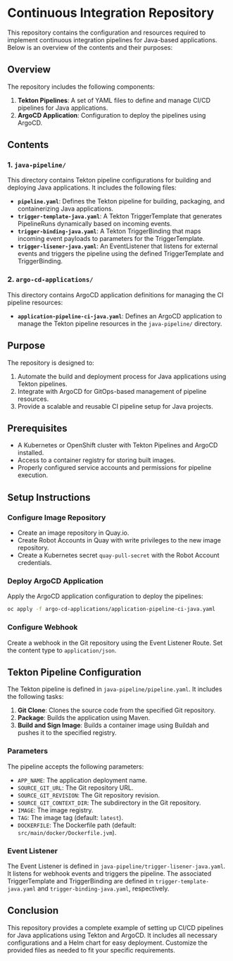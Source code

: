 # Continuous Integration Repository

This repository contains the configuration and resources required to implement continuous integration pipelines for Java-based applications. Below is an overview of the contents and their purposes:

## Overview

The repository includes the following components:

1. **Tekton Pipelines**: A set of YAML files to define and manage CI/CD pipelines for Java applications.
2. **ArgoCD Application**: Configuration to deploy the pipelines using ArgoCD.

## Contents

### 1. `java-pipeline/`
This directory contains Tekton pipeline configurations for building and deploying Java applications. It includes the following files:

- **`pipeline.yaml`**: Defines the Tekton pipeline for building, packaging, and containerizing Java applications.
- **`trigger-template-java.yaml`**: A Tekton TriggerTemplate that generates PipelineRuns dynamically based on incoming events.
- **`trigger-binding-java.yaml`**: A Tekton TriggerBinding that maps incoming event payloads to parameters for the TriggerTemplate.
- **`trigger-lisener-java.yaml`**: An EventListener that listens for external events and triggers the pipeline using the defined TriggerTemplate and TriggerBinding.

### 2. `argo-cd-applications/`
This directory contains ArgoCD application definitions for managing the CI pipeline resources:

- **`application-pipeline-ci-java.yaml`**: Defines an ArgoCD application to manage the Tekton pipeline resources in the `java-pipeline/` directory.

## Purpose

The repository is designed to:

1. Automate the build and deployment process for Java applications using Tekton pipelines.
2. Integrate with ArgoCD for GitOps-based management of pipeline resources.
3. Provide a scalable and reusable CI pipeline setup for Java projects.

## Prerequisites

- A Kubernetes or OpenShift cluster with Tekton Pipelines and ArgoCD installed.
- Access to a container registry for storing built images.
- Properly configured service accounts and permissions for pipeline execution.

## Setup Instructions

### Configure Image Repository

- Create an image repository in Quay.io.
- Create Robot Accounts in Quay with write privileges to the new image repository.
- Create a Kubernetes secret `quay-pull-secret` with the Robot Account credentials.


### Deploy ArgoCD Application

Apply the ArgoCD application configuration to deploy the pipelines:

```bash
oc apply -f argo-cd-applications/application-pipeline-ci-java.yaml
```

### Configure Webhook

Create a webhook in the Git repository using the Event Listener Route. Set the content type to `application/json`.

## Tekton Pipeline Configuration

The Tekton pipeline is defined in `java-pipeline/pipeline.yaml`. It includes the following tasks:

1. **Git Clone**: Clones the source code from the specified Git repository.
2. **Package**: Builds the application using Maven.
3. **Build and Sign Image**: Builds a container image using Buildah and pushes it to the specified registry.

### Parameters

The pipeline accepts the following parameters:

- `APP_NAME`: The application deployment name.
- `SOURCE_GIT_URL`: The Git repository URL.
- `SOURCE_GIT_REVISION`: The Git repository revision.
- `SOURCE_GIT_CONTEXT_DIR`: The subdirectory in the Git repository.
- `IMAGE`: The image registry.
- `TAG`: The image tag (default: `latest`).
- `DOCKERFILE`: The Dockerfile path (default: `src/main/docker/Dockerfile.jvm`).

### Event Listener

The Event Listener is defined in `java-pipeline/trigger-lisener-java.yaml`. It listens for webhook events and triggers the pipeline. The associated TriggerTemplate and TriggerBinding are defined in `trigger-template-java.yaml` and `trigger-binding-java.yaml`, respectively.

## Conclusion

This repository provides a complete example of setting up CI/CD pipelines for Java applications using Tekton and ArgoCD. It includes all necessary configurations and a Helm chart for easy deployment. Customize the provided files as needed to fit your specific requirements.
